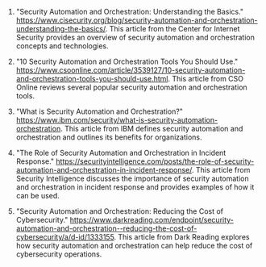 

1. "Security Automation and Orchestration: Understanding the Basics." https://www.cisecurity.org/blog/security-automation-and-orchestration-understanding-the-basics/. This article from the Center for Internet Security provides an overview of security automation and orchestration concepts and technologies.

2. "10 Security Automation and Orchestration Tools You Should Use." https://www.csoonline.com/article/3539127/10-security-automation-and-orchestration-tools-you-should-use.html. This article from CSO Online reviews several popular security automation and orchestration tools.

3. "What is Security Automation and Orchestration?" https://www.ibm.com/security/what-is-security-automation-orchestration. This article from IBM defines security automation and orchestration and outlines its benefits for organizations.

4. "The Role of Security Automation and Orchestration in Incident Response." https://securityintelligence.com/posts/the-role-of-security-automation-and-orchestration-in-incident-response/. This article from Security Intelligence discusses the importance of security automation and orchestration in incident response and provides examples of how it can be used.

5. "Security Automation and Orchestration: Reducing the Cost of Cybersecurity." https://www.darkreading.com/endpoint/security-automation-and-orchestration--reducing-the-cost-of-cybersecurity/a/d-id/1333155. This article from Dark Reading explores how security automation and orchestration can help reduce the cost of cybersecurity operations.